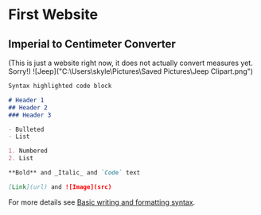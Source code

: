# First Website
## Imperial to Centimeter Converter
(This is just a website right now, it does not actually convert measures yet. Sorry!)
![Jeep]("C:\Users\skyle\Pictures\Saved Pictures\Jeep Clipart.png")
```markdown
Syntax highlighted code block

# Header 1
## Header 2
### Header 3

- Bulleted
- List

1. Numbered
2. List

**Bold** and _Italic_ and `Code` text

[Link](url) and ![Image](src)
```

For more details see [Basic writing and formatting syntax](https://docs.github.com/en/github/writing-on-github/getting-started-with-writing-and-formatting-on-github/basic-writing-and-formatting-syntax).

